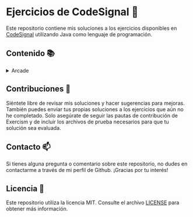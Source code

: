 # Ejercicios de CodeSignal :rocket:

Este repositorio contiene mis soluciones a los ejercicios disponibles en [CodeSignal](https://app.codesignal.com/) utilizando Java como lenguaje de programación.

## Contenido :books:

<details>
  <summary>Arcade</summary>
  <ul>
    <details open>
      <summary>Intro</summary>
        <ul>
          <li>The Journey Begins</li>
          <ol type="1">
            <li><a href="/src/main/java/dev/asjordi/arcade/intro/add.java">add</a></li>
            <li><a href="/src/main/java/dev/asjordi/arcade/intro/CenturyFromYear.java">centuryFromYear</a></li>
            <li><a href="/src/main/java/dev/asjordi/arcade/intro/CheckPalindrome.java">checkPalindrome</a></li>
          </ol>
        </ul>
    </details>
  </ul>
</details>

## Contribuciones :handshake:

Siéntete libre de revisar mis soluciones y hacer sugerencias para mejoras. También puedes enviar tus propias soluciones a los ejercicios que aún no he completado. Solo asegúrate de seguir las pautas de contribución de Exercism y de incluir los archivos de prueba necesarios para que tu solución sea evaluada.

## Contacto :mailbox:

Si tienes alguna pregunta o comentario sobre este repositorio, no dudes en contactarme a través de mi perfil de Github. ¡Gracias por tu interés!

## Licencia :page_facing_up:

Este repositorio utiliza la licencia MIT. Consulte el archivo [LICENSE](LICENSE) para obtener más información.
